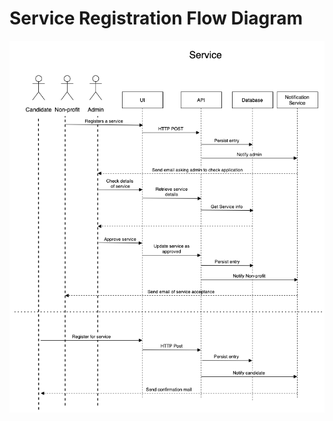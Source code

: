 # Service Registration Flow Diagram

![Service Registration Flow Diagram](../../assets/Service-registration-flow-diagram.png)